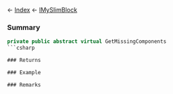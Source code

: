 ← [Index](Api-Index) ← [IMySlimBlock](VRage.Game.ModAPI.Ingame.IMySlimBlock)

### Summary

```csharp
private public abstract virtual GetMissingComponents
```csharp

### Returns

### Example

### Remarks

